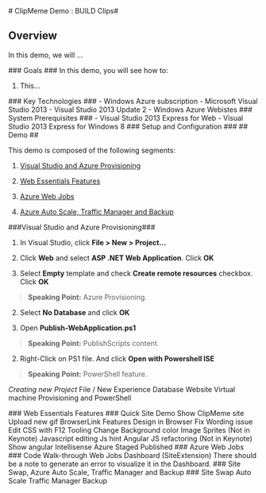﻿<a name="demo2" />
# ClipMeme Demo : BUILD Clips#

## Overview ##

In this demo, we will ...

<a name="Goals" />
### Goals ###
In this demo, you will see how to:

1. This...

<a name="Technologies" />
### Key Technologies ###
- Windows Azure subscription
- Microsoft Visual Studio 2013
- Visual Studio 2013 Update 2
- Windows Azure Webistes

<a name="Prerequisites" />
### System Prerequisites ###
- Visual Studio 2013 Express for Web
- Visual Studio 2013 Express for Windows 8

<a name="Setup" />
### Setup and Configuration ###

<a name="Demo" />
## Demo ##

This demo is composed of the following segments: 

1. [Visual Studio and Azure Provisioning](#segment1)

1. [Web Essentials Features](#segment2)

1. [Azure Web Jobs](#segment3)

1. [Azure Auto Scale, Traffic Manager and Backup](#segment4)

<a name="segment1" />
###Visual Studio and Azure Provisioning###

1. In Visual Studio, click **File > New > Project...** 

1. Click **Web** and select **ASP .NET Web Application**. Click **OK**

1. Select **Empty** template and check **Create remote resources** checkbox. Click **OK**

> **Speaking Point:** Azure Provisioning.

2. Select **No Database** and click **OK**

2. Open **Publish-WebApplication.ps1**

> **Speaking Point:** PublishScripts content. 

2. Right-Click on PS1 file. And click **Open with Powershell ISE**

> **Speaking Point:** PowerShell feature. 

_Creating new Project_
	File / New Experience
		Database
		Website
		Virtual machine
	Provisioning and PowerShell

<a name="segment2" />
### Web Essentials Features ###
	Quick Site Demo
		Show ClipMeme site
		Upload new gif
	BrowserLink Features
		Design in Browser 
			Fix Wording issue 
		Edit CSS with F12 Tooling
			Change Background color 
	Image Sprites (Not in Keynote)
	Javascript editing
		Js hint
	Angular JS refactoring (Not in Keynote)
		Show angular Intellisense 
	Azure Staged Published

<a name="segment3" />
### Azure Web Jobs ###
	Code Walk-through
	Web Jobs Dashboard (SiteExtension)
		There should be a note to generate an error to visualize it in the Dashboard.

<a name="segment4" />
### Site Swap, Azure Auto Scale, Traffic Manager and Backup ###
	Site Swap
	Auto Scale
	Traffic Manager
	Backup